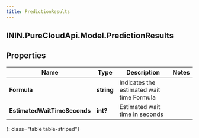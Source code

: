 ```yaml
---
title: PredictionResults
---
```

## ININ.PureCloudApi.Model.PredictionResults

## Properties

|Name | Type | Description | Notes|
|------------ | ------------- | ------------- | -------------|
| **Formula** | **string** | Indicates the estimated wait time Formula | |
| **EstimatedWaitTimeSeconds** | **int?** | Estimated wait time in seconds | |
{: class="table table-striped"}


